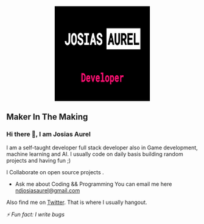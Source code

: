 
<img src="https://raw.githubusercontent.com/JosiasAurel/JosiasAurel/master/Screenshot_2021-02-15-19-00-14-0757216092.png" width="250px" height="250px" style="display: block; margin-left: auto; margin-right: auto;" />

## Maker In The Making

### Hi there 👋, I am Josias Aurel

I am a self-taught developer full stack developer also in Game development, machine learning and AI.
I usually code on daily basis building random projects and having fun ;)

I Collaborate on open source projects .

- Ask me about Coding && Programming
You can email me here [ndjosiasaurel@gmail.com](ndjosiasaurel@gmail.com)

Also find me on [Twitter](https://twitter.com/JosiasWing?s=09). That is where I usually hangout.


*⚡ Fun fact: I write bugs*

